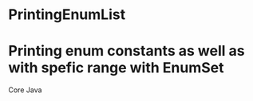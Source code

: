 # PrintingEnumList


# Printing enum constants as well as with spefic range with EnumSet


Core Java
